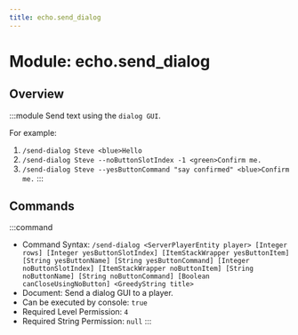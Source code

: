 ```yaml
---
title: echo.send_dialog
---
```



# Module: echo.send_dialog

## Overview
:::module
Send text using the `dialog GUI`.

For example:
1. `/send-dialog Steve <blue>Hello`
2. `/send-dialog Steve --noButtonSlotIndex -1 <green>Confirm me.`
3. `/send-dialog Steve --yesButtonCommand "say confirmed" <blue>Confirm me.`
:::
## Commands
:::command
- Command Syntax: `/send-dialog <ServerPlayerEntity player> [Integer rows] [Integer yesButtonSlotIndex] [ItemStackWrapper yesButtonItem] [String yesButtonName] [String yesButtonCommand] [Integer noButtonSlotIndex] [ItemStackWrapper noButtonItem] [String noButtonName] [String noButtonCommand] [Boolean canCloseUsingNoButton] <GreedyString title>`
- Document: Send a dialog GUI to a player.
- Can be executed by console: `true`
- Required Level Permission: `4`
- Required String Permission: `null`
:::
